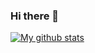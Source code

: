 ### Hi there 👋

[![My github stats](https://github-readme-stats.vercel.app/api?username=mo-auto&count_private=true&bg_color=fff&text_color=0A2540&title_color=635BFF&hide=stars&custom_title=GitHub%20Stats)](https://github.com/mo-auto)
